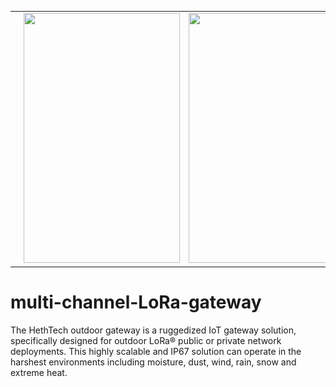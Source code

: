 <table style="width:100%">
   <tr>
    <td><img src="https://github.com/JaberBabaki/multi-channel-LoRa-gateway/blob/master/picture/2019-12-29_202823.jpg" width="250" height="400" /></td>
    <td><img src="https://github.com/JaberBabaki/multi-channel-LoRa-gateway/blob/master/picture/DR0_1497.JPG" width="250" height="400" /></td>
    <td><img src="https://github.com/JaberBabaki/multi-channel-LoRa-gateway/blob/master/picture/DR0_1462.JPG" width="250" height="400" /></td>
  </tr>
</table>

# multi-channel-LoRa-gateway
The HethTech outdoor gateway is a ruggedized IoT gateway solution, specifically designed for outdoor LoRa® public or private network deployments. This highly scalable and IP67 solution can operate in the harshest environments including moisture, dust, wind, rain, snow and extreme heat.
